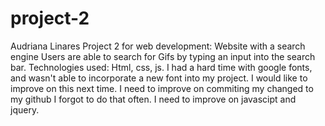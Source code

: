 # project-2
Audriana Linares
Project 2 for web development: Website with a search engine
Users are able to search for Gifs by typing an input into the search bar.
Technologies used: Html, css, js.
I had a hard time with google fonts, and wasn't able to incorporate a new font into my project. I would like to improve on this next time. I need to improve on commiting my changed to my github I forgot to do that often. I need to improve on javascipt and jquery.
